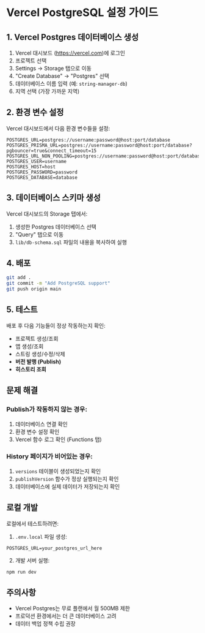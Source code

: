 # Vercel PostgreSQL 설정 가이드

## 1. Vercel Postgres 데이터베이스 생성

1. Vercel 대시보드 (https://vercel.com)에 로그인
2. 프로젝트 선택
3. Settings → Storage 탭으로 이동
4. "Create Database" → "Postgres" 선택
5. 데이터베이스 이름 입력 (예: `string-manager-db`)
6. 지역 선택 (가장 가까운 지역)

## 2. 환경 변수 설정

Vercel 대시보드에서 다음 환경 변수들을 설정:

```
POSTGRES_URL=postgres://username:password@host:port/database
POSTGRES_PRISMA_URL=postgres://username:password@host:port/database?pgbouncer=true&connect_timeout=15
POSTGRES_URL_NON_POOLING=postgres://username:password@host:port/database
POSTGRES_USER=username
POSTGRES_HOST=host
POSTGRES_PASSWORD=password
POSTGRES_DATABASE=database
```

## 3. 데이터베이스 스키마 생성

Vercel 대시보드의 Storage 탭에서:
1. 생성한 Postgres 데이터베이스 선택
2. "Query" 탭으로 이동
3. `lib/db-schema.sql` 파일의 내용을 복사하여 실행

## 4. 배포

```bash
git add .
git commit -m "Add PostgreSQL support"
git push origin main
```

## 5. 테스트

배포 후 다음 기능들이 정상 작동하는지 확인:
- 프로젝트 생성/조회
- 앱 생성/조회
- 스트링 생성/수정/삭제
- **버전 발행 (Publish)**
- **히스토리 조회**

## 문제 해결

### Publish가 작동하지 않는 경우:
1. 데이터베이스 연결 확인
2. 환경 변수 설정 확인
3. Vercel 함수 로그 확인 (Functions 탭)

### History 페이지가 비어있는 경우:
1. `versions` 테이블이 생성되었는지 확인
2. `publishVersion` 함수가 정상 실행되는지 확인
3. 데이터베이스에 실제 데이터가 저장되는지 확인

## 로컬 개발

로컬에서 테스트하려면:

1. `.env.local` 파일 생성:
```
POSTGRES_URL=your_postgres_url_here
```

2. 개발 서버 실행:
```bash
npm run dev
```

## 주의사항

- Vercel Postgres는 무료 플랜에서 월 500MB 제한
- 프로덕션 환경에서는 더 큰 데이터베이스 고려
- 데이터 백업 정책 수립 권장
